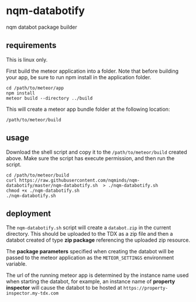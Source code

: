 # nqm-databotify
nqm databot package builder

## requirements
This is linux only.

First build the meteor application into a folder. Note that before building your app, be sure to run npm install
in the application folder.

```
cd /path/to/meteor/app
npm install
meteor build --directory ../build
```

This will create a meteor app bundle folder at the following location:

```
/path/to/meteor/build
```

## usage
Download the shell script and copy it to the `/path/to/meteor/build` created above. Make sure the script has execute 
permission, and then run the script.

```
cd /path/to/meteor/build
curl https://raw.githubusercontent.com/nqminds/nqm-databotify/master/nqm-databotify.sh  > ./nqm-databotify.sh
chmod +x ./nqm-databotify.sh
./nqm-databotify.sh
``` 

## deployment
The `nqm-databotify.sh` script will create a `databot.zip` in the current directory. This should be uploaded to
the TDX as a zip file and then a databot created of type **zip package** referencing the uploaded zip resource.

The **package parameters** specified when creating the databot will be passed to the meteor application as the 
`METEOR_SETTINGS` environment variable.

The url of the running meteor app is determined by the instance name used when starting the databot,
for example, an instance name of **property inspector** will cause the databot to be hosted at 
`https://property-inspector.my-tdx.com`



